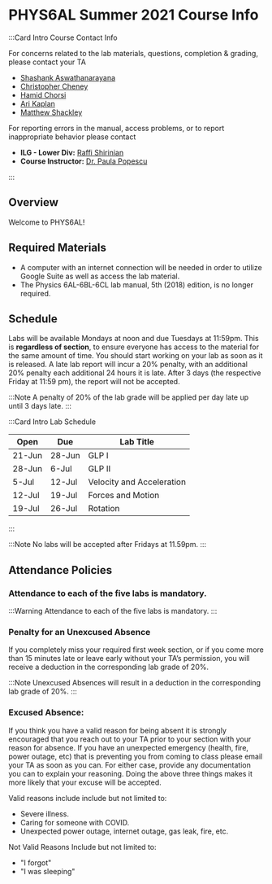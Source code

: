 # PHYS6AL Summer 2021 Course Info

:::Card Intro Course Contact Info

For concerns related to the lab materials, questions, completion & grading, please contact your TA
- [Shashank Aswathanarayana](mailto:shashankaswath@ucsb.edu)
- [Christopher Cheney](mailto:crcheney@ucsb.edu)
- [Hamid Chorsi](mailto:hamidchorsi@ucsb.edu)
- [Ari Kaplan](mailto:arikaplan@ucsb.edu)
- [Matthew Shackley](mailto:shackley@ucsb.edu)

For reporting errors in the manual, access problems, or to report inappropriate behavior please contact
 - **ILG - Lower Div:**  [Raffi Shirinian](mailto:kapawlak@ucsb.edu) 
 - **Course Instructor:**   [Dr. Paula Popescu](mailto:ppopescu@physics.ucsb.edu) 

:::


## Overview

Welcome to PHYS6AL! 

## Required Materials


- A computer with an internet connection will be needed in order to utilize Google Suite as well as access the lab material.
- The Physics 6AL-6BL-6CL lab manual, 5th (2018) edition, is no longer required.





## Schedule

Labs will be available Mondays at noon and due Tuesdays at 11:59pm.
This is **regardless of section**, to ensure everyone has access to the material for the same amount of time.
You should start working on your lab as soon as it is released. A late lab report will incur a 20% penalty, with an additional 20% penalty each additional 24 hours it is late. After 3 days (the respective Friday at 11:59 pm), the report will not be accepted. 

:::Note
A penalty of 20% of the lab grade will be applied per day late up until 3 days late.
:::



:::Card Intro Lab Schedule 

|Open      | Due      | Lab Title   |
| -------- | -------- | ----------- | 
|21-Jun    | 28-Jun   | GLP I    |
|28-Jun    | 6-Jul    | GLP II  | 
|5-Jul     | 12-Jul   | Velocity and Acceleration      | 
|12-Jul    | 19-Jul   | Forces and Motion | 
|19-Jul    | 26-Jul   | Rotation     |

:::

:::Note
No labs will be accepted after Fridays at 11.59pm.
:::


## Attendance Policies


### Attendance to each of the five labs is mandatory.
:::Warning
Attendance to each of the five labs is mandatory.
:::


### Penalty for an Unexcused Absence
If you completely miss your required first week section, or if you come more than 15 minutes late or leave early without your TA’s permission, you will receive a deduction in the corresponding lab grade of 20%. 

:::Note
Unexcused Absences will result in a deduction in the corresponding lab grade of 20%.
:::

### Excused Absence:
If you think you have a valid reason for being absent it is strongly encouraged that you reach out to your TA prior to your section with your reason for absence.
If you have an unexpected emergency (health, fire, power outage, etc) that is preventing you from coming to class please email your TA as soon as you can.
For either case, provide any documentation you can to explain your reasoning.
Doing the above three things makes it more likely that your excuse will be accepted.

Valid reasons include include but not limited to:
- Severe illness.
- Caring for someone with COVID.
- Unexpected power outage, internet outage, gas leak, fire, etc.

Not Valid Reasons Include but not limited to:
- "I forgot"
- "I was sleeping"